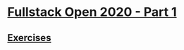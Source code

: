 # [Fullstack Open 2020 - Part 1](https://fullstackopen.com/en/part1)


## [Exercises](https://fullstackopen.com/en/part1/introduction_to_react#exercises-1-1-1-2)



